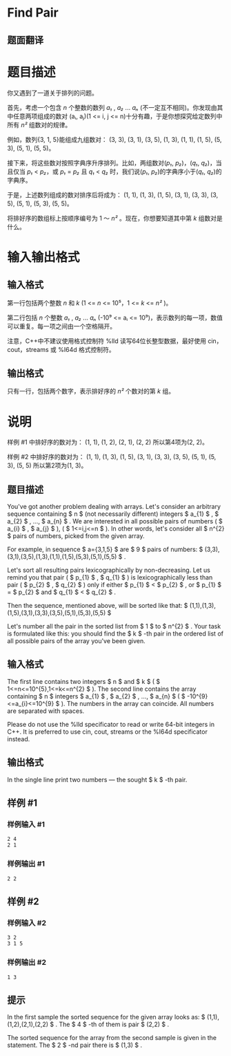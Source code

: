 # Find Pair

## 题面翻译

# 题目描述
你又遇到了一道关于排列的问题。

首先，考虑一个包含 _n_ 个整数的数列 _a₁_ , _a₂_ ... _aₙ_ (不一定互不相同)。你发现由其中任意两项组成的数对 (aᵢ, aⱼ)(1 <= i, j <= n)十分有趣，于是你想探究给定数列中所有 _n²_ 组数对的规律。

例如，数列{3, 1, 5}能组成九组数对：
(3, 3), (3, 1), (3, 5), (1, 3), (1, 1), (1, 5), (5, 3), (5, 1), (5, 5)。

接下来，将这些数对按照字典序升序排列。比如，两组数对(_p₁_, _p₂_)，(_q₁_, _q₂_)，当且仅当 _p₁_ < _p₂_，或 _p₁_ = _p₂_ 且 _q₁_ < _q₂_ 时，我们说(_p₁_, _p₂_)的字典序小于(_q₁_, _q₂_)的字典序。

于是，上述数列组成的数对排序后将成为：
(1, 1), (1, 3), (1, 5), (3, 1), (3, 3), (3, 5), (5, 1), (5, 3), (5, 5)。

将排好序的数组标上按顺序编号为 1 ～ _n²_ 。现在，你想要知道其中第 _k_ 组数对是什么。
# 输入输出格式
## 输入格式
第一行包括两个整数 _n_ 和 _k_ (1 <= _n_ <= 10⁵，1 <= _k_ <= _n²_ )。

第二行包括 _n_ 个整数 _a₁_ , _a₂_ ... _aₙ_ (-10⁹ <= aᵢ <= 10⁹)，表示数列的每一项，数值可以重复。每一项之间由一个空格隔开。

注意，C++中不建议使用格式控制符 %lld 读写64位长整型数据，最好使用 cin，cout，streams 或 %I64d 格式控制符。
## 输出格式
只有一行，包括两个数字，表示排好序的 _n²_ 个数对的第 _k_ 组。
# 说明
样例 #1 中排好序的数对为：
(1, 1), (1, 2), (2, 1), (2, 2)
所以第4项为(2, 2)。

样例 #2 中排好序的数对为：
(1, 1), (1, 3), (1, 5), (3, 1), (3, 3), (3, 5), (5, 1), (5, 3), (5, 5)
所以第2项为(1, 3)。

## 题目描述

You've got another problem dealing with arrays. Let's consider an arbitrary sequence containing $ n $ (not necessarily different) integers $ a_{1} $ , $ a_{2} $ , ..., $ a_{n} $ . We are interested in all possible pairs of numbers ( $ a_{i} $ , $ a_{j} $ ), ( $ 1<=i,j<=n $ ). In other words, let's consider all $ n^{2} $ pairs of numbers, picked from the given array.

For example, in sequence $ a={3,1,5} $ are $ 9 $ pairs of numbers: $ (3,3),(3,1),(3,5),(1,3),(1,1),(1,5),(5,3),(5,1),(5,5) $ .

Let's sort all resulting pairs lexicographically by non-decreasing. Let us remind you that pair ( $ p_{1} $ , $ q_{1} $ ) is lexicographically less than pair ( $ p_{2} $ , $ q_{2} $ ) only if either $ p_{1} $ < $ p_{2} $ , or $ p_{1} $ = $ p_{2} $ and $ q_{1} $ < $ q_{2} $ .

Then the sequence, mentioned above, will be sorted like that: $ (1,1),(1,3),(1,5),(3,1),(3,3),(3,5),(5,1),(5,3),(5,5) $

Let's number all the pair in the sorted list from $ 1 $ to $ n^{2} $ . Your task is formulated like this: you should find the $ k $ -th pair in the ordered list of all possible pairs of the array you've been given.

## 输入格式

The first line contains two integers $ n $ and $ k $ ( $ 1<=n<=10^{5},1<=k<=n^{2} $ ). The second line contains the array containing $ n $ integers $ a_{1} $ , $ a_{2} $ , ..., $ a_{n} $ ( $ -10^{9}<=a_{i}<=10^{9} $ ). The numbers in the array can coincide. All numbers are separated with spaces.

Please do not use the %lld specificator to read or write 64-bit integers in С++. It is preferred to use cin, cout, streams or the %I64d specificator instead.

## 输出格式

In the single line print two numbers — the sought $ k $ -th pair.

## 样例 #1

### 样例输入 #1

```
2 4
2 1
```

### 样例输出 #1

```
2 2
```

## 样例 #2

### 样例输入 #2

```
3 2
3 1 5
```

### 样例输出 #2

```
1 3
```

## 提示

In the first sample the sorted sequence for the given array looks as: $ (1,1),(1,2),(2,1),(2,2) $ . The $ 4 $ -th of them is pair $ (2,2) $ .

The sorted sequence for the array from the second sample is given in the statement. The $ 2 $ -nd pair there is $ (1,3) $ .